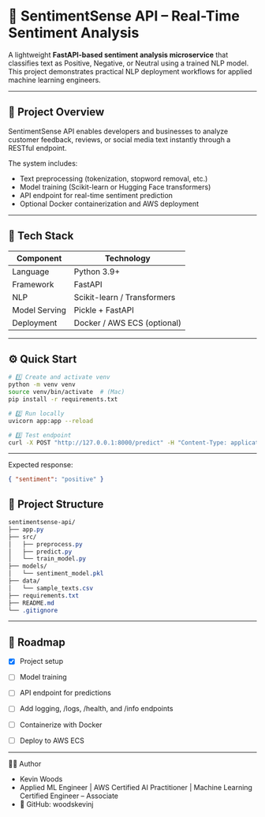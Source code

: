 # 💬 SentimentSense API – Real-Time Sentiment Analysis

A lightweight **FastAPI-based sentiment analysis microservice** that classifies text as Positive, Negative, or Neutral using a trained NLP model.  
This project demonstrates practical NLP deployment workflows for applied machine learning engineers.

---

## 🧩 Project Overview

SentimentSense API enables developers and businesses to analyze customer feedback, reviews, or social media text instantly through a RESTful endpoint.

The system includes:

- Text preprocessing (tokenization, stopword removal, etc.)
- Model training (Scikit-learn or Hugging Face transformers)
- API endpoint for real-time sentiment prediction
- Optional Docker containerization and AWS deployment

---

## 🧠 Tech Stack

| Component     | Technology                  |
| ------------- | --------------------------- |
| Language      | Python 3.9+                 |
| Framework     | FastAPI                     |
| NLP           | Scikit-learn / Transformers |
| Model Serving | Pickle + FastAPI            |
| Deployment    | Docker / AWS ECS (optional) |

---

## ⚙️ Quick Start

```bash
# 1️⃣ Create and activate venv
python -m venv venv
source venv/bin/activate  # (Mac)
pip install -r requirements.txt

# 2️⃣ Run locally
uvicorn app:app --reload

# 3️⃣ Test endpoint
curl -X POST "http://127.0.0.1:8000/predict" -H "Content-Type: application/json" -d '{"text": "I love this API!"}'

```

---

Expected response:

```json
{ "sentiment": "positive" }
```

## 📂 Project Structure

```css
sentimentsense-api/
├── app.py
├── src/
│   ├── preprocess.py
│   ├── predict.py
│   └── train_model.py
├── models/
│   └── sentiment_model.pkl
├── data/
│   └── sample_texts.csv
├── requirements.txt
├── README.md
└── .gitignore

```

---

## 📅 Roadmap

- [x] Project setup

- [ ] Model training

- [ ] API endpoint for predictions

- [ ] Add logging, /logs, /health, and /info endpoints

- [ ] Containerize with Docker

- [ ] Deploy to AWS ECS

---

👨‍💻 Author

- Kevin Woods
- Applied ML Engineer | AWS Certified AI Practitioner | Machine Learning Certified Engineer – Associate
- 🔗 GitHub: woodskevinj
